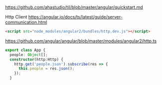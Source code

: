 https://github.com/ahastudio/til/blob/master/angular/quickstart.md

Http Client
https://angular.io/docs/ts/latest/guide/server-communication.html

```html
<script src="node_modules/angular2/bundles/http.dev.js"></script>
```

https://github.com/angular/angular/blob/master/modules/angular2/http.ts

```typescript
export class App {
  people: Object[];
  constructor(http:Http) {
    http.get('people.json').subscribe(res => {
      this.people = res.json();
    });
  }
```
